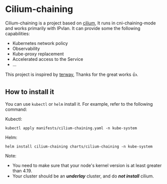 # Cilium-chaining

Cilium-chaining is a project based on [cilium](https://github.com/cilium/cilium), It runs in cni-chaining-mode and works primarily with IPvlan. It can provide some the following capabilities:

- Kubernetes network policy
- Observability
- Kube-proxy replacement
- Accelerated access to the Service
- ...

This project is inspired by [terway](https://github.com/AliyunContainerService/terway), Thanks for the great works 👍.

## How to install it

You can use `kubectl` or `helm` install it. For example, refer to the following command:

Kubectl:

```shell
kubectl apply manifests/cilium-chaining.yaml -n kube-system
```

Helm:

```shell
helm install cilium-chaining charts/cilium-chaining -n kube-system
```

Note:

* You need to make sure that your node's kernel version is at least greater than 4.19.
* Your cluster should be an _**underlay**_ cluster, and do **_not install_** cilium.
